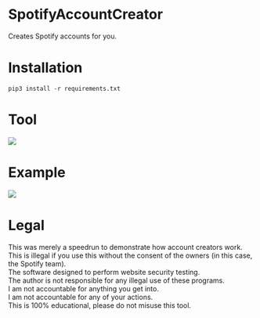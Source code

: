 # SpotifyAccountCreator
 Creates Spotify accounts for you.

# Installation
```
pip3 install -r requirements.txt
``` 

# Tool
![](https://i.ibb.co/QnFYWcB/spotify-account-creator-tool.png)

# Example
![](https://i.ibb.co/JHHg3Md/spotify-account-creator-example.png)

  
# Legal
 This was merely a speedrun to demonstrate how account creators work.<br/>
 This is illegal if you use this without the consent of the owners (in this case, the Spotify team).<br/>
 The software designed to perform website security testing.<br/>
 The author is not responsible for any illegal use of these programs.<br/>
 I am not accountable for anything you get into.<br/>
 I am not accountable for any of your actions.<br/>
 This is 100% educational, please do not misuse this tool.
 
